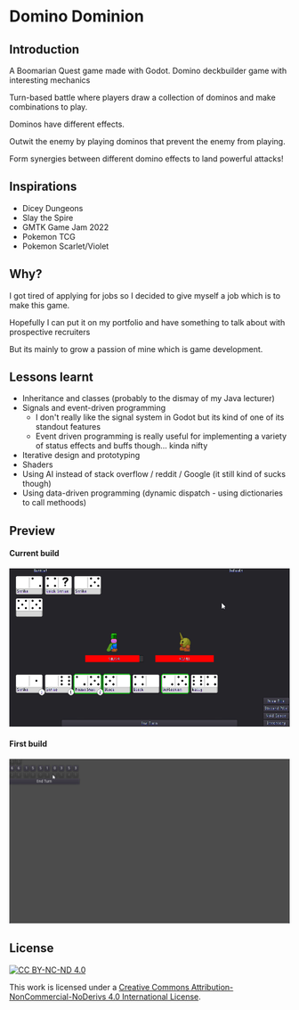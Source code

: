 # Domino Dominion

## Introduction
A Boomarian Quest game made with Godot. Domino deckbuilder game with interesting mechanics

Turn-based battle where players draw a collection of dominos and make combinations to play.

Dominos have different effects.

Outwit the enemy by playing dominos that prevent the enemy from playing.

Form synergies between different domino effects to land powerful attacks!

## Inspirations
- Dicey Dungeons
- Slay the Spire
- GMTK Game Jam 2022
- Pokemon TCG
- Pokemon Scarlet/Violet

## Why?

I got tired of applying for jobs so I decided to give myself a job which is to make this game.

Hopefully I can put it on my portfolio and have something to talk about with prospective recruiters 

But its mainly to grow a passion of mine which is game development.

## Lessons learnt

- Inheritance and classes (probably to the dismay of my Java lecturer)
- Signals and event-driven programming
    - I don't really like the signal system in Godot but its kind of one of its standout features
    - Event driven programming is really useful for implementing a variety of status effects and buffs though... kinda nifty
- Iterative design and prototyping
- Shaders
- Using AI instead of stack overflow / reddit / Google (it still kind of sucks though)
- Using data-driven programming (dynamic dispatch - using dictionaries to call methoods)

## Preview
#### Current build
![Demo](https://github.com/boomyville/domino-dominion/blob/main/screenRecordings/CurrentBuild.gif?raw=true)

#### First build
![First Build](https://github.com/boomyville/domino-dominion/blob/main/screenRecordings/11October2024.gif?raw=true)

## License
[![CC BY-NC-ND 4.0][cc-by-nc-nd-shield]][cc-by-nc-nd]

This work is licensed under a
[Creative Commons Attribution-NonCommercial-NoDerivs 4.0 International License][cc-by-nc-nd].


[cc-by-nc-nd]: http://creativecommons.org/licenses/by-nc-nd/4.0/
[cc-by-nc-nd-shield]: https://img.shields.io/badge/License-CC%20BY--NC--ND%204.0-lightgrey.svg

